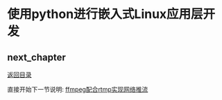 # 使用python进行嵌入式Linux应用层开发

## next_chapter

[返回目录](../README.md)

直接开始下一节说明: [ffmpeg配合rtmp实现网络推流](./ch04-11.ffmpeg_webrtc.md)
